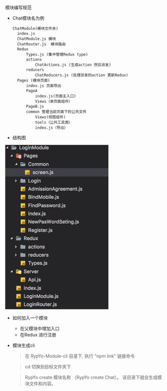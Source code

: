 <div style = "text-align:center;font-size:2rem"></div>
模块编写规范

* Chat模块名为例

  ```
  ChatModule(模块文件夹)
  	index.js 
  	ChatModule.js 模块
  	ChatRouter.js  模块路由
  	Redux
  		Types.js (集中管理Redux type)
  		actions
  			ChatActions.js (生成action 然后派发)
  		reducers
  			ChatReducers.js (处理派发的action 更新Redux)
  	Pages (模块页面)
  		index.js 页面导出
  		PageA
  			index.js(页面主入口)
  			Views（单页面组件）
  		PageB.js
  		common 管理当前页面下的公共文件
  			Views(视图组件)
  			tools（公共工具类）
  			index.js（导出）
  ```

* 结构图

 ![](./images/Gui.jpeg)

* 如何加入一个模块

	* 在父模块中增加入口
	* 在Redux 进行注册

* 模块生成cli

	> 在 RypYo-Module-cli 目录下, 执行 "npm link" 链接命令
	
	> cd 切换到目标文件夹下
	
	> RypYo create 模块名称 （RypYo create Chat）。 该目录下就会生成模块文件和内容。
	